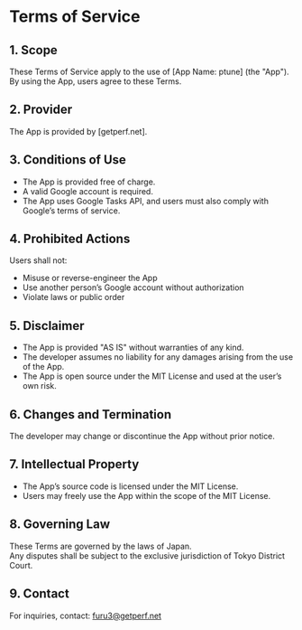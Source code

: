 # Terms of Service

## 1. Scope
These Terms of Service apply to the use of [App Name: ptune] (the "App").  
By using the App, users agree to these Terms.  

## 2. Provider
The App is provided by [getperf.net].  

## 3. Conditions of Use
- The App is provided free of charge.  
- A valid Google account is required.  
- The App uses Google Tasks API, and users must also comply with Google’s terms of service.  

## 4. Prohibited Actions
Users shall not:
- Misuse or reverse-engineer the App  
- Use another person’s Google account without authorization  
- Violate laws or public order  

## 5. Disclaimer
- The App is provided "AS IS" without warranties of any kind.  
- The developer assumes no liability for any damages arising from the use of the App.  
- The App is open source under the MIT License and used at the user’s own risk.  

## 6. Changes and Termination
The developer may change or discontinue the App without prior notice.  

## 7. Intellectual Property
- The App’s source code is licensed under the MIT License.  
- Users may freely use the App within the scope of the MIT License.  

## 8. Governing Law
These Terms are governed by the laws of Japan.  
Any disputes shall be subject to the exclusive jurisdiction of Tokyo District Court.  

## 9. Contact
For inquiries, contact: furu3@getperf.net
